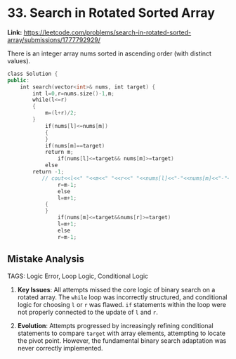 # 33. Search in Rotated Sorted Array

**Link:** https://leetcode.com/problems/search-in-rotated-sorted-array/submissions/1777792929/

There is an integer array nums sorted in ascending order (with distinct values).

```cpp
class Solution {
public:
    int search(vector<int>& nums, int target) {
        int l=0,r=nums.size()-1,m;
        while(l<=r)
        {
            m=(l+r)/2;
        }
            if(nums[l]<=nums[m])
            {
            }
            if(nums[m]==target)
            return m;
                if(nums[l]<=target&& nums[m]>=target)
            else
        return -1;
           // cout<<l<<" "<<m<<" "<<r<<" "<<nums[l]<<"-"<<nums[m]<<"-"<<nums[r]<<endl;
                r=m-1;
                else
                l=m+1;
            {
            }
                if(nums[m]<=target&&nums[r]>=target)
                l=m+1;
                else
                r=m-1;
```

## Mistake Analysis

TAGS: Logic Error, Loop Logic, Conditional Logic

1. **Key Issues**: All attempts missed the core logic of binary search on a rotated array.  The `while` loop was incorrectly structured, and conditional logic for choosing `l` or `r` was flawed.  `if` statements within the loop were not properly connected to the update of `l` and `r`.

2. **Evolution**: Attempts progressed by increasingly refining conditional statements to compare `target` with array elements, attempting to locate the pivot point.  However, the fundamental binary search adaptation was never correctly implemented.

